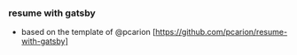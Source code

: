 ### resume  with gatsby
- based on the template of @pcarion [https://github.com/pcarion/resume-with-gatsby]